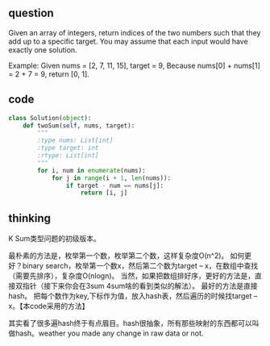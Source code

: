 ## question
Given an array of integers, return indices of the two numbers such that they add up to a specific target.
You may assume that each input would have exactly one solution.

Example:
Given nums = [2, 7, 11, 15], target = 9,
Because nums[0] + nums[1] = 2 + 7 = 9,
return [0, 1].

## code
```python
class Solution(object):
    def twoSum(self, nums, target):
        """
        :type nums: List[int]
        :type target: int
        :rtype: List[int]
        """
        for i, num in enumerate(nums):
            for j in range(i + 1, len(nums)):
                if target - num == nums[j]:
                    return [i, j]
```

## thinking
K Sum类型问题的初级版本。

最朴素的方法是，枚举第一个数，枚举第二个数，这样复杂度O(n^2)。 
如何更好？binary search，枚举第一个数x，然后第二个数为target – x，在数组中查找（需要先排序），复杂度O(nlogn)。
当然，如果把数组排好序，更好的方法是，直接双指针（接下来你会在3sum 4sum啥的看到类似的解法）。
最好的方法是直接hash。 把每个数作为key,下标作为值，放入hash表，然后遍历的时候找target – x。【本code采用的方法】

其实看了很多遍hash终于有点眉目。hash很抽象，所有那些映射的东西都可以叫做hash。weather you made any change in raw data or not. 
